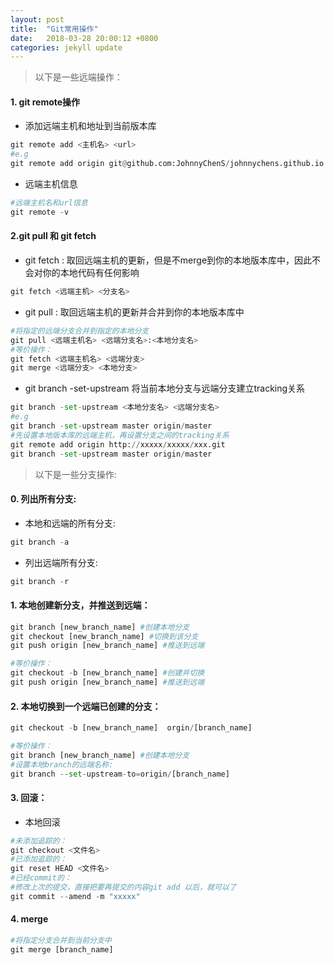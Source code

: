 ```yaml
---
layout: post
title:  "Git常用操作"
date:   2018-03-28 20:00:12 +0800
categories: jekyll update
---
```

>以下是一些远端操作：

#### 1. git remote操作
- 添加远端主机和地址到当前版本库

```python
git remote add <主机名> <url>
#e.g
git remote add origin git@github.com:JohnnyChenS/johnnychens.github.io.git
```

- 远端主机信息

```python
#远端主机名和url信息
git remote -v 
```

#### 2.git pull 和 git fetch
- git fetch : 取回远端主机的更新，但是不merge到你的本地版本库中，因此不会对你的本地代码有任何影响

```python
git fetch <远端主机> <分支名>
```

-  git pull : 取回远端主机的更新并合并到你的本地版本库中

```python
#将指定的远端分支合并到指定的本地分支
git pull <远端主机名> <远端分支名>:<本地分支名> 
#等价操作：
git fetch <远端主机名> <远端分支>
git merge <远端分支> <本地分支>
```

- git branch -set-upstream 将当前本地分支与远端分支建立tracking关系

```python
git branch -set-upstream <本地分支名> <远端分支名>
#e.g
git branch -set-upstream master origin/master
#先设置本地版本库的远端主机，再设置分支之间的tracking关系
git remote add origin http://xxxxx/xxxxx/xxx.git
git branch -set-upstream master origin/master
```

> 以下是一些分支操作:

#### 0. 列出所有分支:
- 本地和远端的所有分支:
```python
git branch -a
```

- 列出远端所有分支:
```python
git branch -r
```

#### 1. 本地创建新分支，并推送到远端：
```python
git branch [new_branch_name] #创建本地分支
git checkout [new_branch_name] #切换到该分支
git push origin [new_branch_name] #推送到远端

#等价操作：
git checkout -b [new_branch_name] #创建并切换
git push origin [new_branch_name] #推送到远端
```

#### 2. 本地切换到一个远端已创建的分支：
```python
git checkout -b [new_branch_name]  orgin/[branch_name]

#等价操作：
git branch [new_branch_name] #创建本地分支
#设置本地branch的远端名称:
git branch --set-upstream-to=origin/[branch_name]
```

#### 3. 回滚：
- 本地回滚

```python
#未添加追踪的：
git checkout <文件名>
#已添加追踪的：
git reset HEAD <文件名>
#已经commit的：
#修改上次的提交，直接把要再提交的内容git add 以后，就可以了
git commit --amend -m "xxxxx"
```

#### 4. merge

```python
#将指定分支合并到当前分支中
git merge [branch_name] 
```